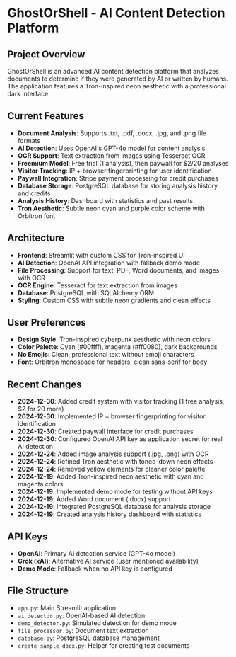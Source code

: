 # GhostOrShell - AI Content Detection Platform

## Project Overview
GhostOrShell is an advanced AI content detection platform that analyzes documents to determine if they were generated by AI or written by humans. The application features a Tron-inspired neon aesthetic with a professional dark interface.

## Current Features
- **Document Analysis**: Supports .txt, .pdf, .docx, .jpg, and .png file formats
- **AI Detection**: Uses OpenAI's GPT-4o model for content analysis
- **OCR Support**: Text extraction from images using Tesseract OCR
- **Freemium Model**: Free trial (1 analysis), then paywall for $2/20 analyses
- **Visitor Tracking**: IP + browser fingerprinting for user identification
- **Paywall Integration**: Stripe payment processing for credit purchases
- **Database Storage**: PostgreSQL database for storing analysis history and credits
- **Analysis History**: Dashboard with statistics and past results
- **Tron Aesthetic**: Subtle neon cyan and purple color scheme with Orbitron font

## Architecture
- **Frontend**: Streamlit with custom CSS for Tron-inspired UI
- **AI Detection**: OpenAI API integration with fallback demo mode
- **File Processing**: Support for text, PDF, Word documents, and images with OCR
- **OCR Engine**: Tesseract for text extraction from images
- **Database**: PostgreSQL with SQLAlchemy ORM
- **Styling**: Custom CSS with subtle neon gradients and clean effects

## User Preferences
- **Design Style**: Tron-inspired cyberpunk aesthetic with neon colors
- **Color Palette**: Cyan (#00ffff), magenta (#ff0080), dark backgrounds
- **No Emojis**: Clean, professional text without emoji characters
- **Font**: Orbitron monospace for headers, clean sans-serif for body

## Recent Changes
- **2024-12-30**: Added credit system with visitor tracking (1 free analysis, $2 for 20 more)
- **2024-12-30**: Implemented IP + browser fingerprinting for visitor identification
- **2024-12-30**: Created paywall interface for credit purchases
- **2024-12-30**: Configured OpenAI API key as application secret for real AI detection
- **2024-12-24**: Added image analysis support (.jpg, .png) with OCR
- **2024-12-24**: Refined Tron aesthetic with toned-down neon effects
- **2024-12-24**: Removed yellow elements for cleaner color palette
- **2024-12-19**: Added Tron-inspired neon aesthetic with cyan and magenta colors
- **2024-12-19**: Implemented demo mode for testing without API keys
- **2024-12-19**: Added Word document (.docx) support
- **2024-12-19**: Integrated PostgreSQL database for analysis storage
- **2024-12-19**: Created analysis history dashboard with statistics

## API Keys
- **OpenAI**: Primary AI detection service (GPT-4o model)
- **Grok (xAI)**: Alternative AI service (user mentioned availability)
- **Demo Mode**: Fallback when no API key is configured

## File Structure
- `app.py`: Main Streamlit application
- `ai_detector.py`: OpenAI-based AI detection
- `demo_detector.py`: Simulated detection for demo mode
- `file_processor.py`: Document text extraction
- `database.py`: PostgreSQL database management
- `create_sample_docx.py`: Helper for creating test documents